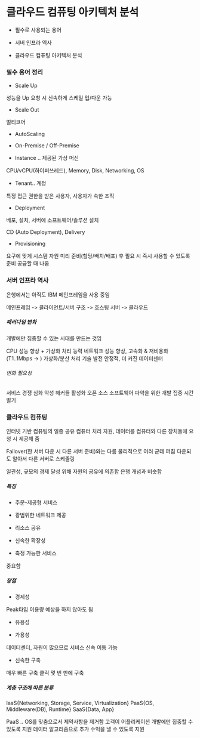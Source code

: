 # 클라우드 컴퓨팅 아키텍처 분석

* 필수로 사용되는 용어

* 서버 인프라 역사

* 클라우드 컴퓨팅 아키텍처 분석

### 필수 용어 정리

* Scale Up

성능을 Up
요청 시 신속하게 스케일 업/다운 가능

* Scale Out

멀티코어

* AutoScaling

* On-Premise / Off-Premise

* Instance .. 제공된 가상 머신

CPU/vCPU(하이퍼쓰레드), Memory, Disk, Networking, OS

* Tenant.. 계정

특정 접근 권한을 받은 사용자, 사용자가 속한 조직

* Deployment

베포, 설치, 서버에 소프트웨어/솔루션 설치

CD (Auto Deployment), Delivery

* Provisioning

요구에 맞게 시스템 자원 미리 준비(할당/배치/배포) 후 필요 시 즉시 사용할 수 있도록 준비
공급할 때 나옴

### 서버 인프라 역사

은행에서는 아직도 IBM 메인프레임을 사용 중임

메인프레임 -> 클라이언트/서버 구조 -> 호스팅 서버 -> 클라우드

##### 패러다임 변화

개발에만 집중할 수 있는 시대를 만드는 것임

CPU 성능 향상 + 가상화 처리 능력
네트워크 성능 향상, 고속화 & 저비용화 (T1..1Mbps -> )
가상화/분산 처리 기술 발전
안정적, 더 커진 데이터센터

###### 변화 필요성

서비스 경쟁 심화
악성 해커들 활성화
오픈 소스 소프트웨어 파악을 위한 개발 집중 시간 벌기

### 클라우드 컴퓨팅

인터넷 기반 컴퓨팅의 일종
공유 컴퓨터 처리 자원, 데이터를 컴퓨터와 다른 장치들에 요청 시 제공해 줌

Failover(한 서버 다운 시 다른 서버 준비)와는 다름
물리적으로 여러 군데 퍼짐
다운되도 알아서 다른 서버로 스케줄링

일관성, 규모의 경제 달성 위해 자원의 공유에 의존함
은행 개념과 비슷함

##### 특징

* 주문-제공형 서비스

* 광범위한 네트워크 제공

* 리소스 공유

* 신속한 확장성

* 측정 가능한 서비스

중요함

##### 장점

* 경제성

Peak타임 이용량 예상을 하지 않아도 됨

* 유용성

* 가용성

데이터센터, 자원이 많으므로 서비스 신속 이동 가능

* 신속한 구축

매우 빠른 구축
클릭 몇 번 만에 구축

##### 계층 구조에 따른 분류

IaaS{Networking, Storage, Service, Virtualization}
PaaS{OS, Middleware(DB), Runtime}
SaaS{Data, App}

PaaS .. OS를 맞춤으로서 제약사항을 제거함
고객이 어플리케이션 개발에만 집중할 수 있도록 지원
데이터 알고리즘으로 추가 수익을 낼 수 있도록 지원

